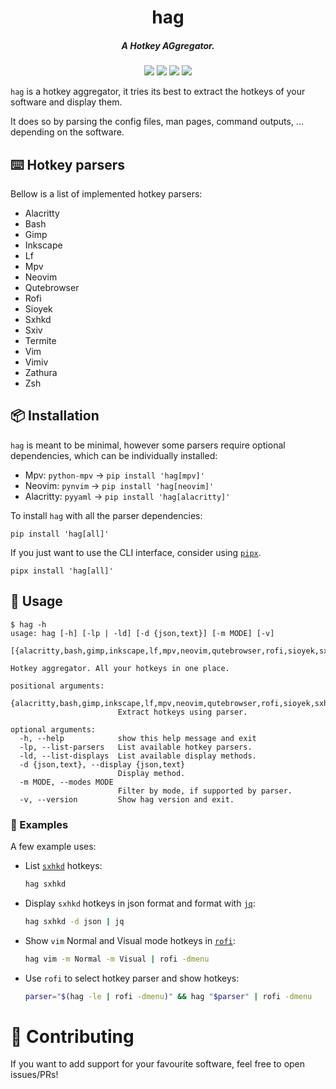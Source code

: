 <h1 align="center">hag</h1>
<h5 align="center">A Hotkey AGgregator.</h5>
<p align="center">
  <a href="https://github.com/loiccoyle/hag/actions/workflows/ci.yml"><img src="https://github.com/loiccoyle/hag/actions/workflows/ci.yml/badge.svg"></a>
  <a href="https://pypi.org/project/hag/"><img src="https://img.shields.io/pypi/v/hag"></a>
  <a href="./LICENSE.md"><img src="https://img.shields.io/badge/license-MIT-blue.svg"></a>
  <img src="https://img.shields.io/badge/platform-linux-informational">
</p>

`hag` is a hotkey aggregator, it tries its best to extract the hotkeys of your software and display them.

It does so by parsing the config files, man pages, command outputs, ... depending on the software.

## ⌨️ Hotkey parsers

Bellow is a list of implemented hotkey parsers:

<!-- parsers start -->

- Alacritty
- Bash
- Gimp
- Inkscape
- Lf
- Mpv
- Neovim
- Qutebrowser
- Rofi
- Sioyek
- Sxhkd
- Sxiv
- Termite
- Vim
- Vimiv
- Zathura
- Zsh

<!-- parsers end -->

## 📦 Installation

`hag` is meant to be minimal, however some parsers require optional dependencies, which can be individually installed:

- Mpv: `python-mpv` -> `pip install 'hag[mpv]'`
- Neovim: `pynvim` -> `pip install 'hag[neovim]'`
- Alacritty: `pyyaml` -> `pip install 'hag[alacritty]'`

To install `hag` with all the parser dependencies:

```
pip install 'hag[all]'
```

If you just want to use the CLI interface, consider using [`pipx`](https://github.com/pypa/pipx).

```
pipx install 'hag[all]'
```

## 📖 Usage

<!-- help start -->

```
$ hag -h
usage: hag [-h] [-lp | -ld] [-d {json,text}] [-m MODE] [-v]
           [{alacritty,bash,gimp,inkscape,lf,mpv,neovim,qutebrowser,rofi,sioyek,sxhkd,sxiv,termite,vim,vimiv,zathura,zsh}]

Hotkey aggregator. All your hotkeys in one place.

positional arguments:
  {alacritty,bash,gimp,inkscape,lf,mpv,neovim,qutebrowser,rofi,sioyek,sxhkd,sxiv,termite,vim,vimiv,zathura,zsh}
                        Extract hotkeys using parser.

optional arguments:
  -h, --help            show this help message and exit
  -lp, --list-parsers   List available hotkey parsers.
  -ld, --list-displays  List available display methods.
  -d {json,text}, --display {json,text}
                        Display method.
  -m MODE, --modes MODE
                        Filter by mode, if supported by parser.
  -v, --version         Show hag version and exit.
```

<!-- help end -->

### 🔎 Examples

A few example uses:

- List [`sxhkd`](https://github.com/baskerville/sxhkd) hotkeys:
  ```sh
  hag sxhkd
  ```
- Display `sxhkd` hotkeys in json format and format with [`jq`](https://github.com/stedolan/jq):
  ```sh
  hag sxhkd -d json | jq
  ```
- Show `vim` Normal and Visual mode hotkeys in [`rofi`](https://github.com/davatorium/rofi):
  ```sh
  hag vim -m Normal -m Visual | rofi -dmenu
  ```
- Use `rofi` to select hotkey parser and show hotkeys:
  ```sh
  parser="$(hag -le | rofi -dmenu)" && hag "$parser" | rofi -dmenu
  ```

# 🥳 Contributing

If you want to add support for your favourite software, feel free to open issues/PRs!

